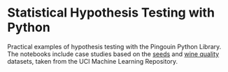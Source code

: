 # Statistical Hypothesis Testing with Python
Practical examples of hypothesis testing with the Pingouin Python Library. The notebooks include case studies based on the [seeds](https://archive.ics.uci.edu/ml/datasets/seeds) and [wine quality](https://archive.ics.uci.edu/ml/datasets/Wine+Quality) datasets, taken from the UCI Machine Learning Repository.
